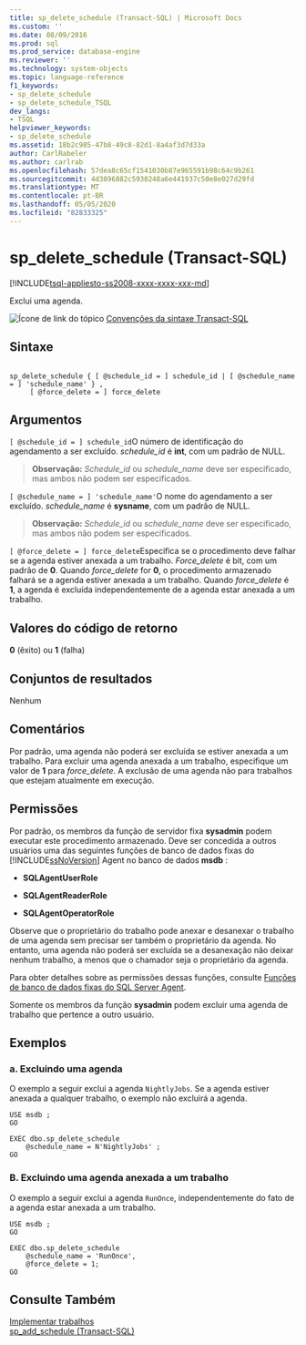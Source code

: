 ```yaml
---
title: sp_delete_schedule (Transact-SQL) | Microsoft Docs
ms.custom: ''
ms.date: 08/09/2016
ms.prod: sql
ms.prod_service: database-engine
ms.reviewer: ''
ms.technology: system-objects
ms.topic: language-reference
f1_keywords:
- sp_delete_schedule
- sp_delete_schedule_TSQL
dev_langs:
- TSQL
helpviewer_keywords:
- sp_delete_schedule
ms.assetid: 18b2c985-47b8-49c8-82d1-8a4af3d7d33a
author: CarlRabeler
ms.author: carlrab
ms.openlocfilehash: 57dea8c65cf1541030b87e965591b98c64c9b261
ms.sourcegitcommit: 4d3896882c5930248a6e441937c50e8e027d29fd
ms.translationtype: MT
ms.contentlocale: pt-BR
ms.lasthandoff: 05/05/2020
ms.locfileid: "82833325"
---
```

# <a name="sp_delete_schedule-transact-sql"></a>sp_delete_schedule (Transact-SQL)
[!INCLUDE[tsql-appliesto-ss2008-xxxx-xxxx-xxx-md](../../includes/tsql-appliesto-ss2008-xxxx-xxxx-xxx-md.md)]

  Exclui uma agenda.  
 
 ![Ícone de link do tópico](../../database-engine/configure-windows/media/topic-link.gif "Ícone de link do tópico") [Convenções da sintaxe Transact-SQL](../../t-sql/language-elements/transact-sql-syntax-conventions-transact-sql.md)  
  
## <a name="syntax"></a>Sintaxe  
  
```  
  
sp_delete_schedule { [ @schedule_id = ] schedule_id | [ @schedule_name = ] 'schedule_name' } ,  
     [ @force_delete = ] force_delete  
```  
  
## <a name="arguments"></a>Argumentos  
`[ @schedule_id = ] schedule_id`O número de identificação do agendamento a ser excluído. *schedule_id* é **int**, com um padrão de NULL.  
  
> **Observação:** *Schedule_id* ou *schedule_name* deve ser especificado, mas ambos não podem ser especificados.  
  
`[ @schedule_name = ] 'schedule_name'`O nome do agendamento a ser excluído. *schedule_name* é **sysname**, com um padrão de NULL.  
  
> **Observação:** *Schedule_id* ou *schedule_name* deve ser especificado, mas ambos não podem ser especificados.  
  
`[ @force_delete = ] force_delete`Especifica se o procedimento deve falhar se a agenda estiver anexada a um trabalho. *Force_delete* é bit, com um padrão de **0**. Quando *force_delete* for **0**, o procedimento armazenado falhará se a agenda estiver anexada a um trabalho. Quando *force_delete* é **1**, a agenda é excluída independentemente de a agenda estar anexada a um trabalho.  
  
## <a name="return-code-values"></a>Valores do código de retorno  
 **0** (êxito) ou **1** (falha)  
  
## <a name="result-sets"></a>Conjuntos de resultados  
 Nenhum  
  
## <a name="remarks"></a>Comentários  
 Por padrão, uma agenda não poderá ser excluída se estiver anexada a um trabalho. Para excluir uma agenda anexada a um trabalho, especifique um valor de **1** para *force_delete*. A exclusão de uma agenda não para trabalhos que estejam atualmente em execução.  
  
## <a name="permissions"></a>Permissões  
 Por padrão, os membros da função de servidor fixa **sysadmin** podem executar este procedimento armazenado. Deve ser concedida a outros usuários uma das seguintes funções de banco de dados fixas do [!INCLUDE[ssNoVersion](../../includes/ssnoversion-md.md)] Agent no banco de dados **msdb** :  
  
-   **SQLAgentUserRole**  
  
-   **SQLAgentReaderRole**  
  
-   **SQLAgentOperatorRole**  
  
 Observe que o proprietário do trabalho pode anexar e desanexar o trabalho de uma agenda sem precisar ser também o proprietário da agenda. No entanto, uma agenda não poderá ser excluída se a desanexação não deixar nenhum trabalho, a menos que o chamador seja o proprietário da agenda.  
  
 Para obter detalhes sobre as permissões dessas funções, consulte [Funções de banco de dados fixas do SQL Server Agent](../../ssms/agent/sql-server-agent-fixed-database-roles.md).  
  
 Somente os membros da função **sysadmin** podem excluir uma agenda de trabalho que pertence a outro usuário.  
  
## <a name="examples"></a>Exemplos  
  
### <a name="a-deleting-a-schedule"></a>a. Excluindo uma agenda  
 O exemplo a seguir exclui a agenda `NightlyJobs`. Se a agenda estiver anexada a qualquer trabalho, o exemplo não excluirá a agenda.  
  
```  
USE msdb ;  
GO  
  
EXEC dbo.sp_delete_schedule  
    @schedule_name = N'NightlyJobs' ;  
GO  
```  
  
### <a name="b-deleting-a-schedule-attached-to-a-job"></a>B. Excluindo uma agenda anexada a um trabalho  
 O exemplo a seguir exclui a agenda `RunOnce`, independentemente do fato de a agenda estar anexada a um trabalho.  
  
```  
USE msdb ;  
GO  
  
EXEC dbo.sp_delete_schedule  
    @schedule_name = 'RunOnce',  
    @force_delete = 1;  
GO  
```  
  
## <a name="see-also"></a>Consulte Também  
 [Implementar trabalhos](../../ssms/agent/implement-jobs.md)   
 [sp_add_schedule &#40;Transact-SQL&#41;](../../relational-databases/system-stored-procedures/sp-add-schedule-transact-sql.md)  
  
  
